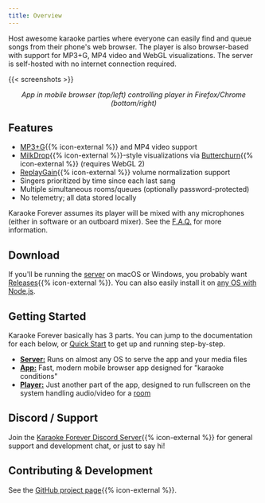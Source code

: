 ```yaml
---
title: Overview
---
```


Host awesome karaoke parties where everyone can easily find and queue songs from their phone's web browser. The player is also browser-based with support for MP3+G, MP4 video and WebGL visualizations. The server is self-hosted with no internet connection required.

{{< screenshots >}}

<p style="text-align: center;">
  <i>App in mobile browser (top/left) controlling player in Firefox/Chrome (bottom/right)</i>
</p>

## Features

- [MP3+G](https://en.wikipedia.org/wiki/MP3%2BG){{% icon-external %}} and MP4 video support
- [MilkDrop](https://en.wikipedia.org/wiki/MilkDrop){{% icon-external %}}-style visualizations via [Butterchurn](https://github.com/jberg/butterchurn){{% icon-external %}} (requires WebGL 2)
- [ReplayGain](https://en.wikipedia.org/wiki/ReplayGain){{% icon-external %}} volume normalization support
- Singers prioritized by time since each last sang
- Multiple simultaneous rooms/queues (optionally password-protected)
- No telemetry; all data stored locally

Karaoke Forever assumes its player will be mixed with any microphones (either in software or an outboard mixer). See the <a href='{{< ref "faq.md/#whats-the-recommended-audio-setup" >}}'>F.A.Q.</a> for more information.

## Download

If you'll be running the <a href='{{< ref "docs/index.md/#karaoke-forever-server" >}}'>server</a> on macOS or Windows, you probably want <a href="{{% baseurl %}}download">Releases</a>{{% icon-external %}}. You can also easily install it on <a href='{{< ref "docs/index.md/#any-os-with-nodejs" >}}'>any OS with Node.js</a>.

## Getting Started

 Karaoke Forever basically has 3 parts. You can jump to the documentation for each below, or <a href='{{< ref "docs/index.md/#quick-start" >}}'>Quick Start</a> to get up and running step-by-step.

- **<a href='{{< ref "docs/index.md/#karaoke-forever-server" >}}'>Server:</a>** Runs on almost any OS to serve the app and your media files
- **<a href='{{< ref "docs/index.md/#karaoke-forever-the-web-app" >}}'>App:</a>** Fast, modern mobile browser app designed for "karaoke conditions"
- **<a href='{{< ref "docs/index.md/#player" >}}'>Player:</a>** Just another part of the app, designed to run fullscreen on the system handling audio/video for a <a href='{{< ref "docs/index.md/#rooms-admin-only" >}}'>room</a>

## Discord / Support

Join the [Karaoke Forever Discord Server](https://discord.gg/PgqVtFq){{% icon-external %}} for general support and development chat, or just to say hi!

## Contributing & Development

See the <a href="{{% baseurl %}}repo">GitHub project page</a>{{% icon-external %}}.
